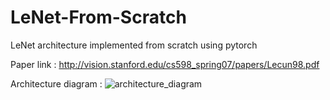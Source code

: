 # LeNet-From-Scratch 
LeNet architecture implemented from scratch using pytorch

Paper link : http://vision.stanford.edu/cs598_spring07/papers/Lecun98.pdf

Architecture diagram :
![architecture_diagram](https://user-images.githubusercontent.com/92970332/138591006-813db963-b26e-4d04-bb83-3b59de8fee8e.PNG)

